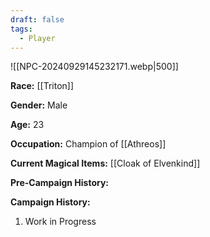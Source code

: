 ```yaml
---
draft: false
tags:
  - Player
---
```

![[NPC-20240929145232171.webp|500]]

**Race:** [[Triton]]

**Gender:** Male

**Age:** 23

**Occupation:** Champion of [[Athreos]]

**Current Magical Items:** [[Cloak of Elvenkind]]

**Pre-Campaign History:** 

**Campaign History:** 

1. Work in Progress
